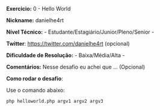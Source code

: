 **Exercicio:** 0 - Hello World

**Nickname:** danielhe4rt

**Nível Técnico:** - Estudante/Estagiário/Junior/Pleno/Senior -

**Twitter**: https://twitter.com/danielhe4rt (opcional)

**Dificuldade de Resolução:** - Baixa/Média/Alta -

**Comentários:** Nesse desafio eu achei que ... (Opcional)

**Como rodar o desafio**: 

Use o comando abaixo: 
```bash
php helloworld.php argv1 argv2 argv3